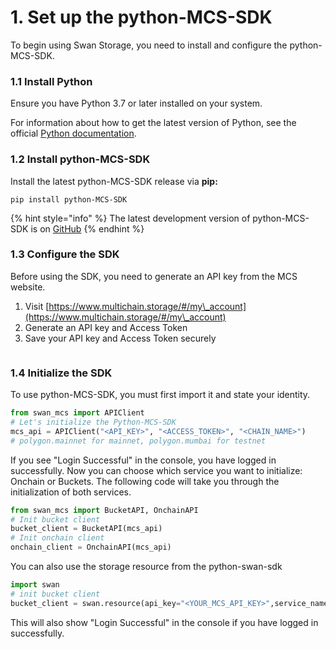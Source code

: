 # 1. Set up the python-MCS-SDK

To begin using Swan Storage, you need to install and configure the python-MCS-SDK.

### 1.1 Install Python

Ensure you have Python 3.7 or later installed on your system.

For information about how to get the latest version of Python, see the official [Python documentation](https://www.python.org/downloads/).

### 1.2 Install python-MCS-SDK

Install the latest python-MCS-SDK release via **pip:**

`pip install python-MCS-SDK`

{% hint style="info" %}
The latest development version of python-MCS-SDK is on [GitHub](https://github.com/filswan/python-mcs-sdk)
{% endhint %}

### 1.3 Configure the SDK

Before using the SDK, you need to generate an API key from the MCS website.

1. Visit [https://www.multichain.storage/#/my\_account](https://www.multichain.storage/#/my\_account)
2. Generate an API key and Access Token
3. Save your API key and Access Token securely

<figure><img src="../../../.gitbook/assets/image (183).png" alt=""><figcaption></figcaption></figure>

### 1.4 Initialize the SDK

To use python-MCS-SDK, you must first import it and state your identity.

```python
from swan_mcs import APIClient
# Let's initialize the Python-MCS-SDK
mcs_api = APIClient("<API_KEY>", "<ACCESS_TOKEN>", "<CHAIN_NAME>")
# polygon.mainnet for mainnet, polygon.mumbai for testnet
```

If you see "Login Successful" in the console, you have logged in successfully. Now you can choose which service you want to initialize: Onchain or Buckets. The following code will take you through the initialization of both services.

```python
from swan_mcs import BucketAPI, OnchainAPI
# Init bucket client
bucket_client = BucketAPI(mcs_api)
# Init onchain client
onchain_client = OnchainAPI(mcs_api)
```

You can also use the storage resource from the python-swan-sdk

```python
import swan
# init bucket client
bucket_client = swan.resource(api_key="<YOUR_MCS_API_KEY>",service_name='storage')
```

This will also show "Login Successful" in the console if you have logged in successfully.
